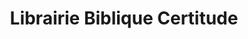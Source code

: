 ---
title: "Librairie Biblique Certitude"
url: /anduze/librairie-biblique-certitude/
shop: Bücher
---